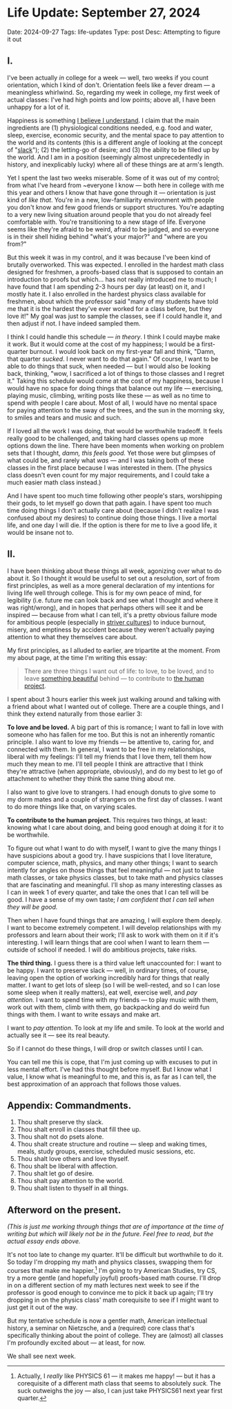 # Life Update: September 27, 2024
Date: 2024-09-27
Tags: life-updates
Type: post
Desc: Attempting to figure it out

## I. 

I've been actually *in* college for a week — well, two weeks if you count orientation, which I kind of don't. Orientation feels like a fever dream — a meaningless whirlwind. So, regarding my week in college, my first week of actual classes: I've had high points and low points; above all, I have been unhappy for a lot of it.

Happiness is something [I believe I understand](how-to-be-happy). I claim that the main ingredients are (1) physiological conditions needed, e.g. food and water, sleep, exercise, economic security, and the mental space to pay attention to the world and its contents (this is a different angle of looking at the concept of "[slack](https://thezvi.substack.com/p/slack)"); (2) the letting-go of desire; and (3) the ability to be filled up by the world. And I am in a position (seemingly almost unprecedentedly in history, and inexplicably lucky) where all of these things are at arm's length.

Yet I spent the last two weeks miserable. Some of it was out of my control; from what I've heard from ~everyone I know — both here in college with me this year and others I know that have gone through it — orientation is just kind of *like that*. You're in a new, low-familiarity environment with people you don't know and few good friends or support structures. You're adapting to a very new living situation around people that you do not already feel comfortable with. You're transitioning to a new stage of life. Everyone seems like they're afraid to be weird, afraid to be judged, and so everyone is in their shell hiding behind "what's your major?" and "where are you from?"

But this week it was in my control, and it was because I've been kind of brutally overworked. This was expected. I enrolled in the hardest math class designed for freshmen, a proofs-based class that is supposed to contain an introduction to proofs but which… has not really introduced me to much; I have found that I am spending 2-3 hours per day (at least) on it, and I mostly hate it. I also enrolled in the hardest physics class available for freshmen, about which the professor said "many of my students have told me that it is the hardest they've ever worked for a class before, but they love it!" My goal was just to sample the classes, see if I could handle it, and then adjust if not. I have indeed sampled them.

I think I could handle this schedule — *in theory*. I think I could maybe make it work. But it would come at the cost of my happiness; I would be a first-quarter burnout. I would look back on my first-year fall and think, "Damn, that quarter *sucked*. I never want to do that again." Of course, I want to be able to do things that suck, when needed — but I would also be looking back, thinking, "wow, I sacrificed a lot of things to those classes and I regret it." Taking this schedule would come at the cost of my happiness, because I would have no space for doing things that balance out my life — exercising, playing music, climbing, writing posts like these — as well as no time to spend with people I care about. Most of all, I would have no mental space for paying attention to the sway of the trees, and the sun in the morning sky, to smiles and tears and music and such.

If I loved all the work I was doing, that would be worthwhile tradeoff. It feels really good to be challenged, and taking hard classes opens up more options down the line. There have been moments when working on problem sets that I thought, *damn, this feels good.* Yet those were but glimpses of what could be, and rarely what *was* — and I was taking both of these classes in the first place because I was interested in them. (The physics class doesn't even count for my major requirements, and I could take a much easier math class instead.) 

And I have spent too much time following other people's stars, worshipping their gods, to let myself go down that path again. I have spent too much time doing things I don't actually care about (because I didn't realize I was confused about my desires) to continue doing those things. I live a mortal life, and one day I will die. If the option is there for me to live a good life, it would be insane not to.

## II. 

I have been thinking about these things all week, agonizing over what to do about it. So I thought it would be useful to set out a resolution, sort of from first principles, as well as a more general declaration of my intentions for living life well through college. This is for my own peace of mind, for legibility (i.e. future me can look back and see what I thought and where it was right/wrong), and in hopes that perhaps others will see it and be inspired — because from what I can tell, it's a pretty obvious failure mode for ambitious people (especially in [striver cultures](/striving)) to induce burnout, misery, and emptiness by accident because they weren't actually paying attention to what they themselves care about.

My first principles, as I alluded to earlier, are tripartite at the moment. From my about page, at the time I'm writing this essay:

> There are three things I want out of life: to love, to be loved, and to leave [something beautiful](aesthetics) behind — to contribute to [the human project](the-human-project).

I spent about 3 hours earlier this week just walking around and talking with a friend about what I wanted out of college. There are a couple things, and I think they extend naturally from those earlier 3: 

**To love and be loved.** A big part of this is romance; I want to fall in love with someone who has fallen for me too. But this is not an inherently romantic principle. I also want to love my friends — be attentive to, caring for, and connected with them. In general, I want to be free in my relationships, liberal with my feelings: I'll tell my friends that I love them, tell them how much they mean to me. I'll tell people I think are attractive that I think they're attractive (when appropriate, obviously), and do my best to let go of attachment to whether they think the same thing about me. 

I also want to give love to strangers. I had enough donuts to give some to my dorm mates and a couple of strangers on the first day of classes. I want to do more things like that, on varying scales.

**To contribute to the human project.** This requires two things, at least: knowing what I care about doing, and being good enough at doing it for it to be worthwhile.

To figure out what I want to do with myself, I want to give the many things I have suspicions about a good try. I have suspicions that I love literature, computer science, math, physics, and many other things; I want to search intently for angles on those things that feel meaningful — not just to take math classes, or take physics classes, but to take math and physics classes that are fascinating and meaningful. I'll shop as many interesting classes as I can in week 1 of every quarter, and take the ones that I can tell will be good. I have a sense of my own taste; *I am confident that I can tell when they will be good.*

Then when I have found things that are amazing, I will explore them deeply. I want to become extremely competent. I will develop relationships with my professors and learn about their work; I'll ask to work with them on it if it's interesting. I will learn things that are cool when I want to learn them — outside of school if needed. I will do ambitious projects, take risks. 

**The third thing.** I guess there is a third value left unaccounted for: I want to be happy. I want to preserve slack — well, in ordinary times, of course, leaving open the option of working incredibly hard for things that really matter. I want to get lots of sleep (so I will be well-rested, and so I can lose some sleep when it really matters), eat well, exercise well, and *pay attention.* I want to spend time with my friends — to play music with them, work out with them, climb with them, go backpacking and do weird fun things with them. I want to write essays and make art. 

I want to *pay attention*. To look at my life and smile. To look at the world and actually see it — see its real beauty.

So if I cannot do these things, I will drop or switch classes until I can.

You can tell me this is cope, that I'm just coming up with excuses to put in less mental effort. I've had this thought before myself. But I know what I value, I know what is meaningful to me, and this is, as far as I can tell, the best approximation of an approach that follows those values. 

## Appendix: Commandments.

1. Thou shalt preserve thy slack.
2. Thou shalt enroll in classes that fill thee up. 
3. Thou shalt not do psets alone.
4. Thou shalt create structure and routine — sleep and waking times, meals, study groups, exercise, scheduled music sessions, etc.
5. Thou shalt love others and love thyself.
6. Thou shalt be liberal with affection.
7. Thou shalt let go of desire.
8. Thou shalt pay attention to the world.
9. Thou shalt listen to thyself in all things.

## Afterword on the present.

*‌(This is just me working through things that are of importance at the time of writing but which will likely not be in the future. Feel free to read, but the actual essay ends above.*

It's not too late to change my quarter. It'll be difficult but worthwhile to do it. So today I'm dropping my math and physics classes, swapping them for courses that make me happier.[^1] I'm going to try American Studies, try CS, try a more gentle (and hopefully joyful) proofs-based math course. I'll drop in on a different section of my math lectures next week to see if the professor is good enough to convince me to pick it back up again; I'll try dropping in on the physics class' math corequisite to see if I might want to just get it out of the way. 

But my tentative schedule is now a gentler math, American intellectual history, a seminar on Nietzsche, and a (required) core class that's specifically thinking about the point of college. They are (almost) all classes I'm profoundly excited about — at least, for now. 

We shall see next week.

[^1]:  Actually, I *really* like PHYSICS 61 — it makes me happy! — but it has a corequisite of a different math class that seems to absolutely *suck.* The suck outweighs the joy — also, I can just take PHYSICS61 next year first quarter.